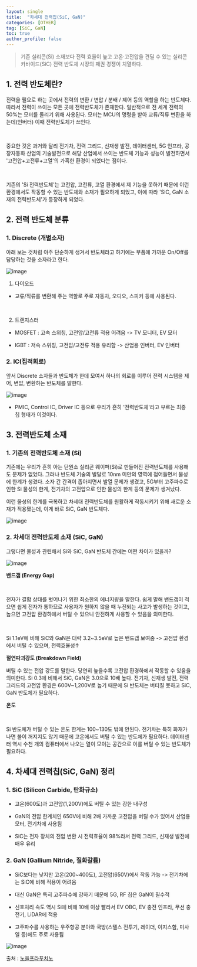 ```yaml
---
layout: single
title:  "차세대 전력칩(SiC, GaN)"
categories: [OTHER]
tag: [SiC, GaN]
toc: true
author_profile: false
---
```



> 기존 실리콘(Si) 소재보다 전력 효율이 높고 고온·고전압을 견딜 수 있는 실리콘 카바이드(SiC) 전력 반도체 시장의 패권 경쟁이 치열하다. 


## 1. 전력 반도체란?


전력을 필요로 하는 곳에서 전력의 변환 / 변압 / 분배 / 제어 등의 역할을 하는 반도체다. 따라서 전력이 쓰이는 모든 곳에 전력반도체가 존재한다. 일반적으로 전 세계 전력의 50%는 모터를 돌리기 위해 사용된다. 모터는 MCU의 명령을 받아 교류/직류 변환을 하는데(인버터) 이때 전력반도체가 쓰인다.



​



중요한 것은 과거와 달리 전기차, 전력 그리드, 신재생 발전, 데이터센터, 5G 인프라, 공장자동화 산업의 기술발전으로 해당 산업에서 쓰이는 반도체 기능과 성능이 발전하면서 '고전압+고전류+고열'의 가혹한 환경이 되었다는 점이다.



​



기존의 'Si 전력반도체'는 고전압, 고전류, 고열 환경에서 제 기능을 못하기 때문에 이런 환경에서도 작동할 수 있는 반도체와 소재가 필요하게 되었고, 이에 따라 'SiC, GaN 소재의 전력반도체'가 등장하게 되었다.


## 2. 전력 반도체 분류


### 1. Discrete (개별소자)



아래 보는 것처럼 아주 단순하게 생겨서 반도체라고 하기에는 부품에 가까운 On/Off를 담당하는 것을 소자라고 한다.


![image](https://github.com/user-attachments/assets/aa6c00d3-a1f8-4a35-97cd-8945a6525445)



1) 다이오드



* 교류/직류를 변환해 주는 역할로 주로 자동차, 오디오, 스피커 등에 사용된다.



​



2) 트랜지스터



* MOSFET : 고속 스위칭, 고전압/고전류 적용 어려움 -> TV 모니터, EV 모터



* IGBT : 저속 스위칭, 고전압/고전류 적용 유리함 -> 산업용 인버터, EV 인버터


### 2. IC(집적회로)



앞서 Discrete 소자들과 반도체가 한데 모여서 하나의 회로를 이루어 전력 시스템을 제어, 변압, 변환하는 반도체를 말한다.


![image](https://github.com/user-attachments/assets/63f4dbe8-00f9-444b-a5a5-2f0b43945a65)


* PMIC, Control IC, Driver IC 등으로 우리가 흔히 '전력반도체'라고 부르는 최종 칩 형태가 이것이다. 


## 3. 전력반도체 소재


### 1. 기존의 전력반도체  소재 (Si)



기존에는 우리가 흔히 아는 단원소 실리콘 웨이퍼(Si)로 만들어진 전력반도체를 사용해도 문제가 없었다. 그러나 반도체 기술의 발달로 10nm 미만의 영역에 접어들면서 물성에 한계가 생겼다. 소자 간 간격이 좁아지면서 발열 문제가 생겼고, 5G부터 고주파수로 인한 Si 물성의 한계, 전기차의 고전압으로 인한 물성의 한계 등의 문제가 생겨났다.



이런 물성의 한계를 극복하고 차세대 전력반도체를 원활하게 작동시키기 위해 새로운 소재가 적용됐는데, 이게 바로 SiC, GaN 반도체다.


![image](https://github.com/user-attachments/assets/a6dacebb-1ff5-498d-9044-2476c628ffe2)


### 2. 차세대 전력반도체 소재 (SiC, GaN)



그렇다면 물성과 관련해서 Si와 SiC, GaN 반도체 간에는 어떤 차이가 있을까?


![image](https://github.com/user-attachments/assets/943f534d-89e1-4b83-867d-f990a0098205)


**밴드갭 (Energy Gap)**



​

전자가 결합 상태를 벗어나기 위한 최소한의 에너지량을 말한다. 쉽게 말해 밴드갭이 적으면 쉽게 전자가 통하므로 사용자가 원하지 않을 때 누전되는 사고가 발생하는 것이고, 높으면 고전압 환경하에서 버틸 수 있으니 안전하게 사용할 수 있음을 의미한다.

​



Si 1.1eV에 비해 SiC와 GaN은 대략 3.2~3.5eV로 높은 밴드갭 보여줌 -> 고전압 환경에서 버틸 수 있으며, 전력효율성↑





**절연파괴강도 (Breakdown Field)**





버틸 수 있는 전압 강도를 말한다. 당연히 높을수록 고전압 환경하에서 작동할 수 있음을 의미한다. Si 0.3에 비해서 SiC, GaN은 3.0으로 10배 높다. 전기차, 신재생 발전, 전력 그리드의 고전압 환경은 600V~1,200V로 높기 때문에 Si 반도체는 버티질 못하고 SiC, GaN 반도체가 필요하다.





**온도**

​



Si 반도체가 버틸 수 있는 온도 한계는 100~130도 밖에 안된다. 전기차는 특히 화재가 나면 불이 꺼지지도 않기 때문에 고온에서도 버틸 수 있는 반도체가 필요하다. 데이터센터 역시 수천 개의 컴퓨터에서 나오는 열이 모이는 공간으로 이를 버틸 수 있는 반도체가 필요하다.


## 4. 차세대 전력칩(SiC, GaN) 정리


### 1. SiC (Silicon Carbide, 탄화규소)



* 고온(600도)과 고전압(1,200V)에도 버틸 수 있는 강한 내구성



* GaN의 전압 한계치인 650V에 비해 2배 가까운 고전압을 버틸 수가 있어서 산업용 모터, 전기차에 사용됨



* SiC는 전자 장치의 전압 변환 시 전력효율이 98%라서 전력 그리드, 신재생 발전에 매우 유리



### 2. GaN (Gallium Nitride, 질화갈륨)



* SiC보다는 낮지만 고온(200~400도), 고전압(650V)에서 작동 가능 -> 전기차에는 SiC에 비해 적용이 어려움



* 대신 GaN은 특히 고주파수에 강하기 때문에 5G, RF 칩은 GaN이 필수적



* 신호처리 속도 역시 Si에 비해 10배 이상 빨라서 EV OBC, EV 충전 인프라, 무선 충전기, LiDAR에 적용



* 고주파수를 사용하는 우주항공 분야와 국방(스텔스 전투기, 레이더, 이지스함, 미사일 등)에도 주로 사용됨


![image](https://github.com/user-attachments/assets/6f4b4c54-9580-48df-ae58-6cd1f4fd2fcf)


출처 : [노을프라푸치노](https://m.blog.naver.com/sunsetfrappuccino/223053117176)

